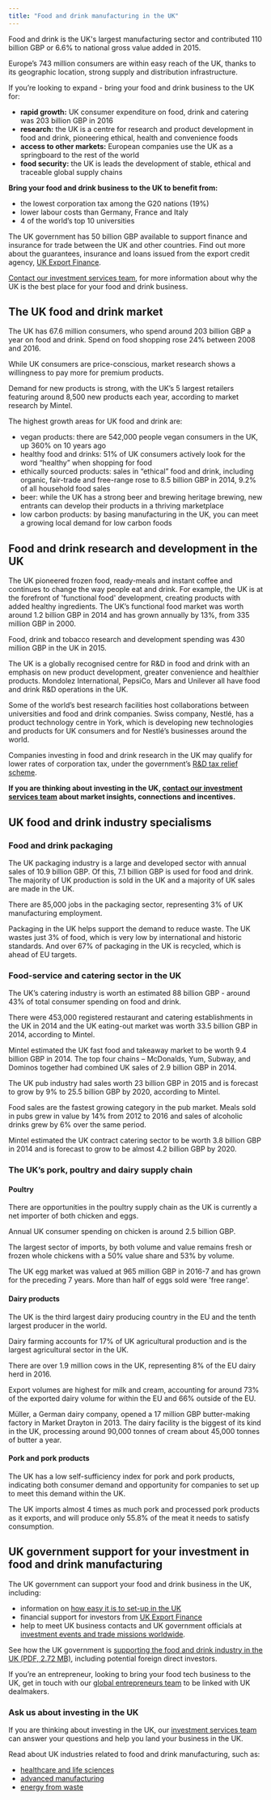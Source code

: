 ```yaml
---
title: "Food and drink manufacturing in the UK"
---
```


Food and drink is the UK's largest manufacturing sector and contributed 110 billion GBP or 6.6% to national gross value added in 2015.

Europe’s 743 million consumers are within easy reach of the UK, thanks to its geographic location, strong supply and distribution infrastructure.

If you’re looking to expand - bring your food and drink business to the UK for:
* **rapid growth:** UK consumer expenditure on food, drink and catering was 203 billion GBP in 2016
* **research:** the UK is a centre for research and product development in food and drink, pioneering ethical, health and convenience foods
* **access to other markets:** European companies use the UK as a springboard to the rest of the world
* **food security:** the UK is leads the development of stable, ethical and traceable global supply chains

**Bring your food and drink business to the UK to benefit from:**
* the lowest corporation tax among the G20 nations (19%)
* lower labour costs than Germany, France and Italy
* 4 of the world’s top 10 universities

The UK government has 50 billion GBP available to support finance and insurance for trade between the UK and other countries. Find out more about the guarantees, insurance and loans issued from the export credit agency, [UK Export Finance](https://www.gov.uk/government/organisations/uk-export-finance).

[Contact our investment services team](https:www.invest.great.gov.uk/contact), for more information about why the UK is the best place for your food and drink business.

## The UK food and drink market

The UK has 67.6 million consumers, who spend around 203 billion GBP a year on food and drink. Spend on food shopping rose 24% between 2008 and 2016.

While UK consumers are price-conscious, market research shows a willingness to pay more for premium products.

Demand for new products is strong, with the UK’s 5 largest retailers featuring around 8,500 new products each year, according to market research by Mintel.

The highest growth areas for UK food and drink are: 
* vegan products: there are 542,000 people vegan consumers in the UK, up 360% on 10 years ago
* healthy food and drinks: 51% of UK consumers actively look for the word “healthy” when shopping for food
* ethically sourced products: sales in “ethical” food and drink, including organic, fair-trade and free-range rose to 8.5 billion GBP in 2014, 9.2% of all household food sales
* beer: while the UK has a strong beer and brewing heritage brewing, new entrants can develop their products in a thriving marketplace
* low carbon products: by basing manufacturing in the UK, you can meet a growing local demand for low carbon foods

## Food and drink research and development in the UK

The UK pioneered frozen food, ready-meals and instant coffee and continues to change the way people eat and drink. For example, the UK is at the forefront of 'functional food' development, creating products with added healthy ingredients. The UK’s functional food market was worth around 1.2 billion GBP in 2014 and has grown annually by 13%, from 335 million GBP in 2000.

Food, drink and tobacco research and development spending was 430 million GBP in the UK in 2015.

The UK is a globally recognised centre for R&D in food and drink with an emphasis on new product development, greater convenience and healthier products. Mondolez International, PepsiCo, Mars and Unilever all have food and drink R&D operations in the UK.

Some of the world’s best research facilities host collaborations between universities and food and drink companies. Swiss company, Nestlé, has a product technology centre in York, which is developing new technologies and products for UK consumers and for Nestlé’s businesses around the world.

Companies investing in food and drink research in the UK may qualify for lower rates of corporation tax, under the government’s [R&D tax relief scheme](https://www.gov.uk/guidance/corporation-tax-research-and-development-rd-relief).

**If you are thinking about investing in the UK, [contact our investment services team](https:www.invest.great.gov.uk/contact) about market insights, connections and incentives.**

## UK food and drink industry specialisms
### Food and drink packaging
The UK packaging industry is a large and developed sector with annual sales of 10.9 billion GBP. Of this, 7.1 billion GBP is used for food and drink. The majority of UK production is sold in the UK and a majority of UK sales are made in the UK.

There are 85,000 jobs in the packaging sector, representing 3% of UK manufacturing employment. 

Packaging in the UK helps support the demand to reduce waste. The UK wastes just 3% of food, which is very low by international and historic standards. And over 67% of packaging in the UK is recycled, which is ahead of EU targets.

### Food-service and catering sector in the UK
The UK’s catering industry is worth an estimated 88 billion GBP - around 43% of total consumer spending on food and drink.

There were 453,000 registered restaurant and catering establishments in the UK in 2014 and the UK eating-out market was worth 33.5 billion GBP in 2014, according to Mintel.

Mintel estimated the UK fast food and takeaway market to be worth 9.4 billion GBP in 2014. The top four chains – McDonalds, Yum, Subway, and Dominos together had combined UK sales of 2.9 billion GBP in 2014. 

The UK pub industry had sales worth 23 billion GBP in 2015 and is forecast to grow by 9% to 25.5 billion GBP by 2020, according to Mintel.

Food sales are the fastest growing category in the pub market. Meals sold in pubs grew in value by 14% from 2012 to 2016 and sales of alcoholic drinks grew by 6% over the same period.

Mintel estimated the UK contract catering sector to be worth 3.8 billion GBP in 2014 and is forecast to grow to be almost 4.2 billion GBP by 2020.

### The UK’s pork, poultry and dairy supply chain
#### Poultry

There are opportunities in the poultry supply chain as the UK is currently a net importer of both chicken and eggs. 

Annual UK consumer spending on chicken is around 2.5 billion GBP.

The largest sector of imports, by both volume and value remains fresh or frozen whole chickens with a 50% value share and 53% by volume.

The UK egg market was valued at 965 million GBP in 2016-7 and has grown for the preceding 7 years. More than half of eggs sold were 'free range'. 

#### Dairy products

The UK is the third largest dairy producing country in the EU and the tenth largest producer in the world.

Dairy farming accounts for 17% of UK agricultural production and is the largest agricultural sector in the UK.

There are over 1.9 million cows in the UK, representing 8% of the EU dairy herd in 2016.

Export volumes are highest for milk and cream, accounting for around 73% of the exported dairy volume for within the EU and 66% outside of the EU.

Müller, a German dairy company, opened a 17 million GBP butter-making factory in Market Drayton in 2013. The dairy facility is the biggest of its kind in the UK, processing around 90,000 tonnes of cream about 45,000 tonnes of butter a year.

#### Pork and pork products

The UK has a low self-sufficiency index for pork and pork products, indicating both consumer demand and opportunity for companies to set up to meet this demand within the UK.

The UK imports almost 4 times as much pork and processed pork products as it exports, and will produce only 55.8% of the meat it needs to satisfy consumption.

## UK government support for your investment in food and drink manufacturing
The UK government can support your food and drink business in the UK, including:
* information on [how easy it is to set-up in the UK](https://invest.great.gov.uk/int/setup-guide/)
* financial support for investors from [UK Export Finance](https://www.gov.uk/government/organisations/uk-export-finance)
* help to meet UK business contacts and UK government officials at [investment events and trade missions worldwide](https://www.events.trade.gov.uk/).

See how the UK government is [supporting the food and drink industry in the UK (PDF, 2.72 MB)](https://www.gov.uk/government/uploads/system/uploads/attachment_data/file/560786/food-drink-export-action-plan-2016-2020.pdf), including potential foreign direct investors.

If you’re an entrepreneur, looking to bring your food tech business to the UK, get in touch with our [global entrepreneurs team](https://www.gov.uk/government/publications/entrepreneurs-setting-up-in-the-uk/entrepreneurs-setting-up-in-the-uk) to be linked with UK dealmakers.

### Ask us about investing in the UK

If you are thinking about investing in the UK, our [investment services team](https:www.invest.great.gov.uk/contact) can answer your questions and help you land your business in the UK.

Read about UK industries related to food and drink manufacturing, such as:
* [healthcare and life sciences](https://invest.great.gov.uk/int/industries/health-and-life)
* [advanced manufacturing](https://invest.great.gov.uk/int/industries/advanced-manufacturing)
* [energy from waste](https://invest.great.gov.uk/int/industries/energy/energy-from-waste)
